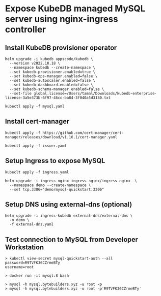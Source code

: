 # Expose KubeDB managed MySQL server using nginx-ingress controller

## Install KubeDB provisioner operator

```
helm upgrade -i kubedb appscode/kubedb \
  --version v2022.10.18 \
  --namespace kubedb --create-namespace \
  --set kubedb-provisioner.enabled=true \
  --set kubedb-ops-manager.enabled=false \
  --set kubedb-autoscaler.enabled=false \
  --set kubedb-dashboard.enabled=false \
  --set kubedb-schema-manager.enabled=false \
  --set-file global.license=/Users/tamal/Downloads/kubedb-enterprise-license-3a5e373b-6f97-46cc-ba84-3f040a5d3130.txt

kubectl apply -f mysql.yaml
```

## Install cert-manager

```
kubectl apply -f https://github.com/cert-manager/cert-manager/releases/download/v1.10.1/cert-manager.yaml

kubectl apply -f issuer.yaml
```

## Setup Ingress to expose MySQL

```
kubeclt apply -f ingress.yaml

helm upgrade -i ingress-nginx ingress-nginx/ingress-nginx  \
  --namespace demo --create-namespace \
  --set tcp.3306="demo/mysql-quickstart:3306"
```

## Setup DNS using external-dns (optional)

```
helm upgrade -i ingress-kubedb external-dns/external-dns \
  -n demo \
  -f external-dns.yaml
```

## Test connection to MySQL from Developer Workstation

```
> kubectl view-secret mysql-quickstart-auth --all
password=R9TVFK36CZrmeBTy
username=root

> docker run -it mysql:8 bash

> mysql -h mysql.bytebuilders.xyz -u root -p
> mysql -h mysql.bytebuilders.xyz -u root -p'R9TVFK36CZrmeBTy' 
```
